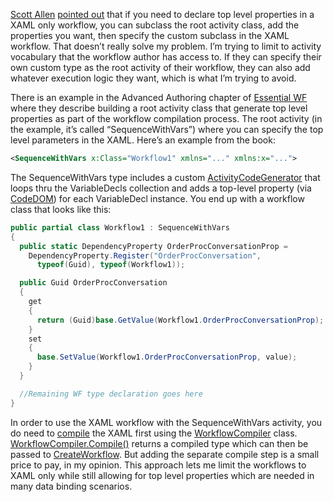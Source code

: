 [Scott Allen](http://www.odetocode.com/blogs/scott/)
[pointed out](http://devhawk.net/CommentView,guid,325fc7b2-6102-435a-ae94-6e2686e6889f.aspx#commentstart)
that if you need to declare top level properties in a XAML only
workflow, you can subclass the root activity class, add the properties
you want, then specify the custom subclass in the XAML workflow. That
doesn’t really solve my problem. I’m trying to limit to activity
vocabulary that the workflow author has access to. If they can specify
their own custom type as the root activity of their workflow, they can
also add whatever execution logic they want, which is what I’m trying to
avoid.

There is an example in the Advanced Authoring chapter of [Essential
WF](http://dharmashukla.com/essential-wf-page/) where they describe
building a root activity class that generate top level properties as
part of the workflow compilation process. The root activity (in the
example, it’s called “SequenceWithVars”) where you can specify the top
level parameters in the XAML. Here’s an example from the book:

``` xml
<SequenceWithVars x:Class="Workflow1" xmlns="..." xmlns:x="...">
```

The SequenceWithVars type includes a custom
[ActivityCodeGenerator](http://msdn2.microsoft.com/en-us/library/system.workflow.componentmodel.compiler.activitycodegenerator.aspx)
that loops thru the VariableDecls collection and adds a top-level
property (via
[CodeDOM](http://msdn2.microsoft.com/en-us/library/system.codedom.aspx))
for each VariableDecl instance. You end up with a workflow class that
looks like this:

``` csharp
public partial class Workflow1 : SequenceWithVars
{
  public static DependencyProperty OrderProcConversationProp =
    DependencyProperty.Register("OrderProcConversation",
      typeof(Guid), typeof(Workflow1));

  public Guid OrderProcConversation
  {
    get
    {
      return (Guid)base.GetValue(Workflow1.OrderProcConversationProp);
    }
    set
    {
      base.SetValue(Workflow1.OrderProcConversationProp, value);
    }
  }

  //Remaining WF type declaration goes here
}
```

In order to use the XAML workflow with the SequenceWithVars activity,
you do need to
[compile](http://msdn2.microsoft.com/en-us/library/ms734733.aspx) the
XAML first using the
[WorkflowCompiler](http://msdn2.microsoft.com/en-us/library/system.workflow.componentmodel.compiler.workflowcompiler.aspx)
class.
[WorkflowCompiler.Compile()](http://msdn2.microsoft.com/en-us/library/system.workflow.componentmodel.compiler.workflowcompiler.compile.aspx)
returns a compiled type which can then be passed to
[CreateWorkflow](http://msdn2.microsoft.com/en-us/library/ms594868.aspx).
But adding the separate compile step is a small price to pay, in my
opinion. This approach lets me limit the workflows to XAML only while
still allowing for top level properties which are needed in many data
binding scenarios.